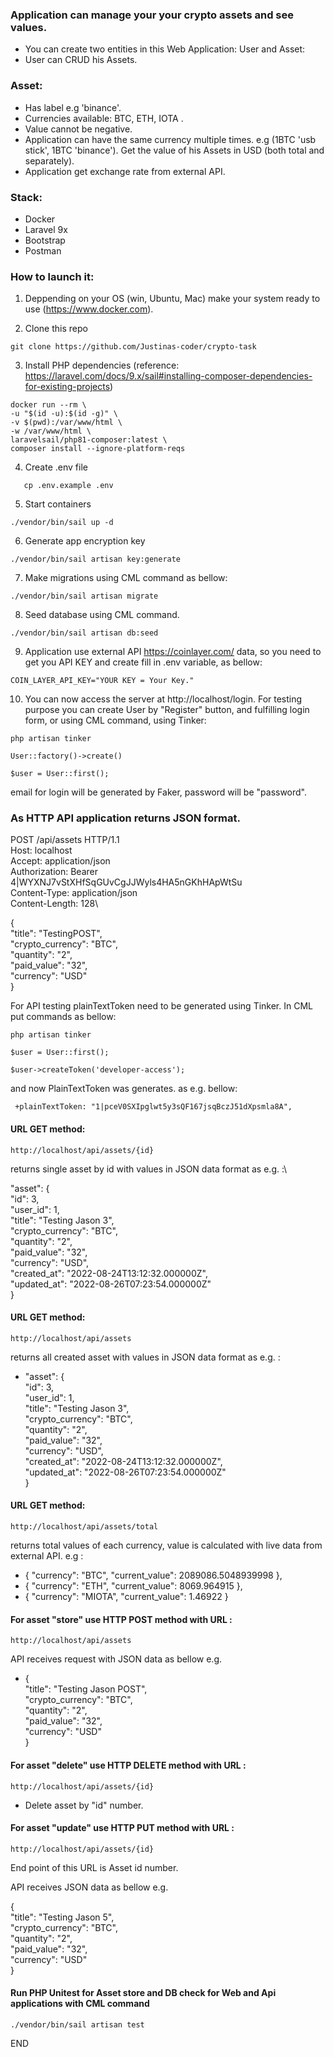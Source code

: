 ### Application can manage your your crypto assets and see values.

- You can create two entities in this Web Application: User and Asset:
- User can CRUD his Assets.

### Asset:
- Has label e.g 'binance'.
- Currencies available: BTC, ETH, IOTA .
- Value cannot be negative.
- Application can have the same currency multiple times. e.g (1BTC 'usb stick', 1BTC 'binance'). Get the
  value of his Assets in USD (both total and separately).
- Application get exchange rate from external API.


### Stack:

- Docker
- Laravel 9x
- Bootstrap
- Postman



### How to launch it:

1. Deppending on your OS (win, Ubuntu, Mac) make your system ready to use (https://www.docker.com).

2. Clone this repo
```
git clone https://github.com/Justinas-coder/crypto-task
```
3. Install PHP dependencies (reference: https://laravel.com/docs/9.x/sail#installing-composer-dependencies-for-existing-projects)
```
docker run --rm \
-u "$(id -u):$(id -g)" \
-v $(pwd):/var/www/html \
-w /var/www/html \
laravelsail/php81-composer:latest \
composer install --ignore-platform-reqs
```
4. Create .env file
```
   cp .env.example .env
```

5. Start containers
```
./vendor/bin/sail up -d
```

6. Generate app encryption key
```
./vendor/bin/sail artisan key:generate
```

7. Make migrations using CML command as bellow:

```
./vendor/bin/sail artisan migrate
```
8. Seed database using CML command.
```
./vendor/bin/sail artisan db:seed
```
9. Application use external API https://coinlayer.com/ data, so you need to get you API KEY and create
   fill in .env variable, as bellow:
```
COIN_LAYER_API_KEY="YOUR KEY = Your Key."
```
10. You can now access the server at http://localhost/login.
    For testing purpose you can create User by "Register" button, and fulfilling login form,
    or using CML command, using Tinker:

```
php artisan tinker
```
```
User::factory()->create()
```
```
$user = User::first();

```
email for login will be generated by Faker,
password will be  "password".

### As HTTP API application returns JSON format.

POST /api/assets HTTP/1.1 \
Host: localhost\
Accept: application/json\
Authorization: Bearer 4|WYXNJ7vStXHfSqGUvCgJJWyls4HA5nGKhHApWtSu\
Content-Type: application/json\
Content-Length: 128\

{\
"title": "TestingPOST",\
"crypto_currency": "BTC",\
"quantity": "2",\
"paid_value": "32",\
"currency": "USD"\
}

For API testing plainTextToken need to be generated using Tinker. In CML put commands as bellow:

```
php artisan tinker
```
```
$user = User::first();
```
```
$user->createToken('developer-access');
```

and now PlainTextToken was generates. as e.g. bellow:

     +plainTextToken: "1|pceV0SXIpglwt5y3sQF167jsqBczJ51dXpsmla8A",

#### URL GET method:
```
http://localhost/api/assets/{id}
```  
returns single asset by id with values in JSON data format as e.g. :\

"asset": {\
"id": 3,\
"user_id": 1,\
"title": "Testing Jason 3",\
"crypto_currency": "BTC",\
"quantity": "2",\
"paid_value": "32",\
"currency": "USD",\
"created_at": "2022-08-24T13:12:32.000000Z",\
"updated_at": "2022-08-26T07:23:54.000000Z"\
}

#### URL GET method:
```
http://localhost/api/assets
```  
returns all created asset with values in JSON data format as e.g. :

- "asset": {\
"id": 3,\
"user_id": 1,\
"title": "Testing Jason 3",\
"crypto_currency": "BTC",\
"quantity": "2",\
"paid_value": "32",\
"currency": "USD",\
"created_at": "2022-08-24T13:12:32.000000Z",\
"updated_at": "2022-08-26T07:23:54.000000Z"\
}

#### URL GET method:
```
http://localhost/api/assets/total
```
returns total values of each currency,
value is calculated with live data from external API. e.g :

- {
"currency": "BTC",
"current_value": 2089086.5048939998
},
- {
  "currency": "ETH",
  "current_value": 8069.964915
  },
- {
  "currency": "MIOTA",
  "current_value": 1.46922
  }


#### For asset "store"  use HTTP POST method with URL :

```
http://localhost/api/assets
```

API receives request with JSON data as bellow e.g.

- {\
"title": "Testing Jason POST",\
"crypto_currency": "BTC",\
"quantity": "2",\
"paid_value": "32",\
"currency": "USD"\
}

#### For asset "delete"  use HTTP DELETE method with URL :

```
http://localhost/api/assets/{id}
```

- Delete asset by "id" number.

#### For asset "update"  use HTTP PUT method with URL :

```
http://localhost/api/assets/{id}
``` 

End point of this URL is Asset id number.

API receives JSON data as bellow e.g.

{\
"title": "Testing Jason 5",\
"crypto_currency": "BTC",\
"quantity": "2",\
"paid_value": "32",\
"currency": "USD"\
}


#### Run PHP Unitest for Asset store and DB check for Web and Api applications with CML command
```
./vendor/bin/sail artisan test
```

END

